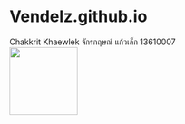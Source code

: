 # Vendelz.github.io
Chakkrit Khaewlek จักรกฤษณ์ แก้วเล็ก 13610007
<br>
<img src="C:/Users/ICT/Documents/GitHub/Vendelz.github.io/AG.jpg" width=120px hight=120px>